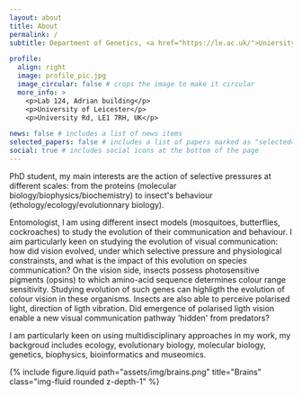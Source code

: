 ```yaml
---
layout: about
title: About
permalink: /
subtitle: Department of Genetics, <a href="https://le.ac.uk/">Uniersity of Leicester</a>.

profile:
  align: right
  image: profile_pic.jpg
  image_circular: false # crops the image to make it circular
  more_info: >
    <p>Lab 124, Adrian building</p>
    <p>University of Leicester</p>
    <p>University Rd, LE1 7RH, UK</p>

news: false # includes a list of news items
selected_papers: false # includes a list of papers marked as "selected={true}"
social: true # includes social icons at the bottom of the page
---
```


PhD student, my main interests are the action of selective pressures at different scales: from the proteins (molecular biology/biophysics/biochemistry) to insect's behaviour (ethology/ecology/evolutionnary biology).

Entomologist, I am using different insect models (mosquitoes, butterflies, cockroaches) to study the evolution of their communication and behaviour. I aim particularly keen on studying the evolution of visual communication: how did vision evolved, under which selective pressure and physiological constrainsts, and what is the impact of this evolution on species communication? On the vision side, insects possess photosensitive pigments (opsins) to which amino-acid sequence determines colour range sensitivity. Studying evolution of such genes can highligth the evolution of colour vision in these organisms. Insects are also able to perceive polarised light, direction of ligth vibration. Did emergence of polarised ligth vision enable a new visual communication pathway 'hidden' from predators? 

I am particularly keen on using multidisciplinary approaches in my work, my backgroud includes ecology, evolutionary biology, molecular biology, genetics, biophysics, bioinformatics and museomics.


<div class="row">
    <div class="col-sm mt-3 mt-md-0">
        {% include figure.liquid path="assets/img/brains.png" title="Brains" class="img-fluid rounded z-depth-1" %}
    </div>
</div>
<div class="caption">
    
</div>